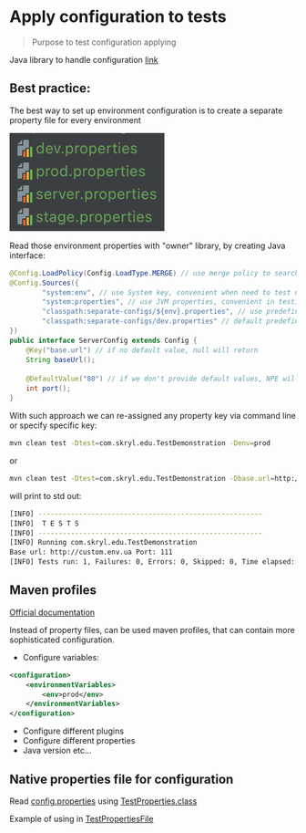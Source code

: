 # Apply configuration to tests

> Purpose to test configuration applying

Java library to handle configuration [link](http://owner.aeonbits.org/)

[//]: # (TODO Need to specify different environments, maybe also demonstrate maven profiles)

## Best practice:
The best way to set up environment configuration is to create a separate property file for every environment

![separate file with environment config variables](pics/environment-properties.png)

Read those environment properties with "owner" library, by creating Java interface:
```java
@Config.LoadPolicy(Config.LoadType.MERGE) // use merge policy to search every veriable from all available sources
@Config.Sources({
        "system:env", // use System key, convenient when need to test new created environment
        "system:properties", // use JVM properties, convenient in testing while reassigned some specific property
        "classpath:separate-configs/${env}.properties", // use predefined configs from specific file (dev, stage, prod) 
        "classpath:separate-configs/dev.properties" // default predefined config file will be used if nothing assigned
})
public interface ServerConfig extends Config {
    @Key("base.url") // if no default value, null will return
    String baseUrl();

    @DefaultValue("80") // if we don't provide default values, NPE will be raise
    int port();
}
```

With such approach we can re-assigned any property key via command line or specify specific key:
```bash
mvn clean test -Dtest=com.skryl.edu.TestDemonstration -Denv=prod
```
or
```bash
mvn clean test -Dtest=com.skryl.edu.TestDemonstration -Dbase.url=http://custom.env.ua
```
will print to std out:
```bash
[INFO] -------------------------------------------------------
[INFO]  T E S T S
[INFO] -------------------------------------------------------
[INFO] Running com.skryl.edu.TestDemonstration
Base url: http://custom.env.ua Port: 111
[INFO] Tests run: 1, Failures: 0, Errors: 0, Skipped: 0, Time elapsed: 0.087 s - in com.skryl.edu.TestDemonstration
```

## Maven profiles

[Official documentation](https://maven.apache.org/guides/introduction/introduction-to-profiles.html)

Instead of property files, can be used maven profiles, that can contain more sophisticated configuration.
- Configure variables:
```xml
<configuration>
    <environmentVariables>
        <env>prod</env>
    </environmentVariables>
</configuration>
```
- Configure different plugins
- Configure different properties
- Java version
etc...

## Native properties file for configuration

Read [config.properties](src/main/resources/config.properties) using [TestProperties.class](src/main/java/com/skryl/edu/utils/TestProperties.java)

Example of using in [TestPropertiesFile](src/test/java/com/skryl/edu/TestPropertiesFile.java)

